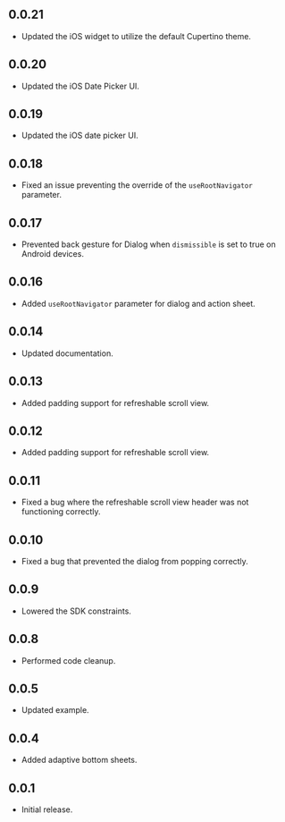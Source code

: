 ## 0.0.21
- Updated the iOS widget to utilize the default Cupertino theme.

## 0.0.20
- Updated the iOS Date Picker UI.

## 0.0.19
- Updated the iOS date picker UI.

## 0.0.18
- Fixed an issue preventing the override of the `useRootNavigator` parameter.

## 0.0.17
- Prevented back gesture for Dialog when `dismissible` is set to true on Android devices.

## 0.0.16
- Added `useRootNavigator` parameter for dialog and action sheet.

## 0.0.14
- Updated documentation.

## 0.0.13
- Added padding support for refreshable scroll view.

## 0.0.12
- Added padding support for refreshable scroll view.

## 0.0.11
- Fixed a bug where the refreshable scroll view header was not functioning correctly.

## 0.0.10
- Fixed a bug that prevented the dialog from popping correctly.

## 0.0.9
- Lowered the SDK constraints.

## 0.0.8
- Performed code cleanup.

## 0.0.5
- Updated example.

## 0.0.4
- Added adaptive bottom sheets.

## 0.0.1
- Initial release.